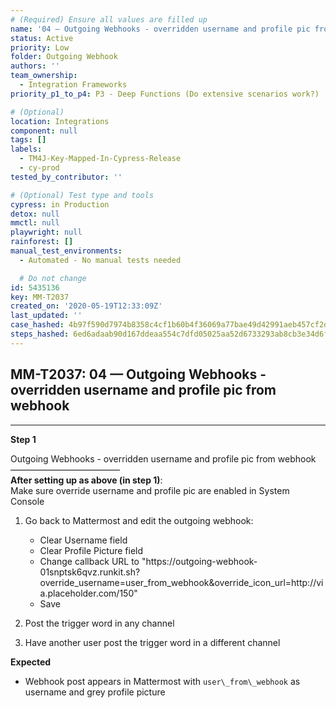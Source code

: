 ```yaml
---
# (Required) Ensure all values are filled up
name: '04 — Outgoing Webhooks - overridden username and profile pic from webhook'
status: Active
priority: Low
folder: Outgoing Webhook
authors: ''
team_ownership:
  - Integration Frameworks
priority_p1_to_p4: P3 - Deep Functions (Do extensive scenarios work?)

# (Optional)
location: Integrations
component: null
tags: []
labels:
  - TM4J-Key-Mapped-In-Cypress-Release
  - cy-prod
tested_by_contributor: ''

# (Optional) Test type and tools
cypress: in Production
detox: null
mmctl: null
playwright: null
rainforest: []
manual_test_environments:
  - Automated - No manual tests needed

  # Do not change
id: 5435136
key: MM-T2037
created_on: '2020-05-19T12:33:09Z'
last_updated: ''
case_hashed: 4b97f590d7974b8358c4cf1b60b4f36069a77bae49d42991aeb457cf2d624a3d3f562a6def365468604018aef14b83df
steps_hashed: 6ed6adaab90d167ddeaa554c7dfd05025aa52d6733293ab8cb3e34d6ffd6272d1aa46d614192b9756fe1c5f61344b9e0
---
```


<!-- (Auto-generated) Based on frontmatter's "key" and "name" -->

## MM-T2037: 04 — Outgoing Webhooks - overridden username and profile pic from webhook

---

**Step 1**

Outgoing Webhooks - overridden username and profile pic from webhook\
–––––––––––––––––––––––––\
**After setting up as above (in step 1)**:\
Make sure override username and profile pic are enabled in System Console

1. Go back to Mattermost and edit the outgoing webhook:

   - Clear Username field
   - Clear Profile Picture field
   - Change callback URL to "https\://outgoing-webhook-01snptsk6qvz.runkit.sh?override\_username=user\_from\_webhook\&override\_icon\_url=http\://via.placeholder.com/150"
   - Save

2. Post the trigger word in any channel

3. Have another user post the trigger word in a different channel

**Expected**

- Webhook post appears in Mattermost with `user\_from\_webhook` as username and grey profile picture

